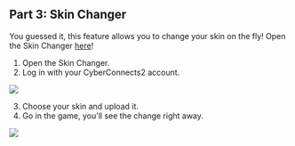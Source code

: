 Part 3: Skin Changer
---

You guessed it, this feature allows you to change your skin on the fly! Open the Skin Changer [here](https://forums.twilightgamesstudio.com/RCraft/SkinChanger.php)!

1. Open the Skin Changer.
2. Log in with your CyberConnects2 account.

![](/img/skin-changer-login.png)

3. Choose your skin and upload it.
4. Go in the game, you'll see the change right away.

![](/img/skin-changer-page.png)